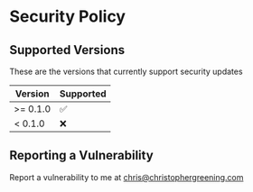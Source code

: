 # Security Policy

## Supported Versions

These are the versions that currently support security updates 

| Version | Supported          |
| ------- | ------------------ |
| >= 0.1.0   | :white_check_mark: |
| < 0.1.0 | :x:                |

## Reporting a Vulnerability

Report a vulnerability to me at chris@christophergreening.com
